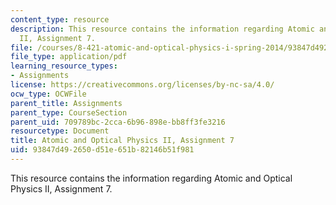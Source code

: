 ```yaml
---
content_type: resource
description: This resource contains the information regarding Atomic and Optical Physics
  II, Assignment 7.
file: /courses/8-421-atomic-and-optical-physics-i-spring-2014/93847d492650d51e651b82146b51f981_MIT8_421S14_homeWork7.pdf
file_type: application/pdf
learning_resource_types:
- Assignments
license: https://creativecommons.org/licenses/by-nc-sa/4.0/
ocw_type: OCWFile
parent_title: Assignments
parent_type: CourseSection
parent_uid: 709789bc-2cca-6b96-898e-bb8ff3fe3216
resourcetype: Document
title: Atomic and Optical Physics II, Assignment 7
uid: 93847d49-2650-d51e-651b-82146b51f981
---
```

This resource contains the information regarding Atomic and Optical Physics II, Assignment 7.